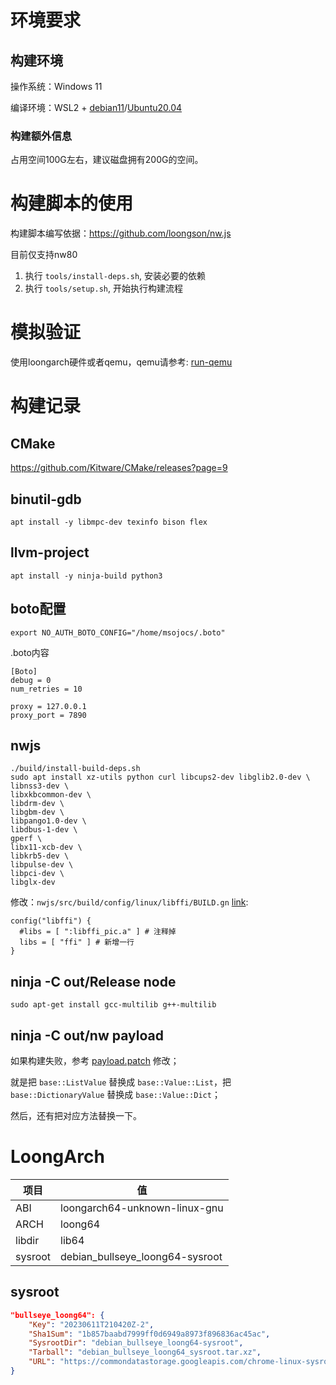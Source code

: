 # 环境要求

## 构建环境

操作系统：Windows 11

编译环境：WSL2 + [debian11](https://learn.microsoft.com/en-us/windows/wsl/install-manual#downloading-distributions)/[Ubuntu20.04](https://learn.microsoft.com/en-us/windows/wsl/install-manual#downloading-distributions)

### 构建额外信息

占用空间100G左右，建议磁盘拥有200G的空间。

# 构建脚本的使用

构建脚本编写依据：https://github.com/loongson/nw.js

目前仅支持nw80

1. 执行 `tools/install-deps.sh`, 安装必要的依赖
2. 执行 `tools/setup.sh`, 开始执行构建流程

# 模拟验证

使用loongarch硬件或者qemu，qemu请参考: [run-qemu](./docs/run-qemu.md)

# 构建记录

## CMake

https://github.com/Kitware/CMake/releases?page=9

## binutil-gdb
```shell
apt install -y libmpc-dev texinfo bison flex
```

## llvm-project
```shell
apt install -y ninja-build python3
```

## boto配置
```shell
export NO_AUTH_BOTO_CONFIG="/home/msojocs/.boto"
```
.boto内容
```
[Boto]
debug = 0
num_retries = 10

proxy = 127.0.0.1
proxy_port = 7890
```

## nwjs
```shell
./build/install-build-deps.sh
sudo apt install xz-utils python curl libcups2-dev libglib2.0-dev \
libnss3-dev \
libxkbcommon-dev \
libdrm-dev \
libgbm-dev \
libpango1.0-dev \
libdbus-1-dev \
gperf \
libx11-xcb-dev \
libkrb5-dev \
libpulse-dev \
libpci-dev \
libglx-dev
```

修改：`nwjs/src/build/config/linux/libffi/BUILD.gn` [link](./source-code/nwjs/src/build/config/linux/libffi/BUILD.gn):
```
config("libffi") {
  #libs = [ ":libffi_pic.a" ] # 注释掉
  libs = [ "ffi" ] # 新增一行
}
```

## ninja -C out/Release node

```shell
sudo apt-get install gcc-multilib g++-multilib
```

## ninja -C out/nw payload

如果构建失败，参考 [payload.patch](./tools/payload.patch) 修改；

就是把 `base::ListValue` 替换成 `base::Value::List`，把 `base::DictionaryValue` 替换成 `base::Value::Dict`；

然后，还有把对应方法替换一下。

# LoongArch

| 项目 | 值 |
|------|----|
| ABI  | loongarch64-unknown-linux-gnu |
| ARCH | loong64 |
| libdir | lib64 |
| sysroot | debian_bullseye_loong64-sysroot |

## sysroot

```json
"bullseye_loong64": {
    "Key": "20230611T210420Z-2",
    "Sha1Sum": "1b857baabd7999ff0d6949a8973f896836ac45ac",
    "SysrootDir": "debian_bullseye_loong64-sysroot",
    "Tarball": "debian_bullseye_loong64_sysroot.tar.xz",
    "URL": "https://commondatastorage.googleapis.com/chrome-linux-sysroot/toolchain"
}
```